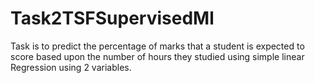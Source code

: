 # Task2TSFSupervisedMl
Task is to predict the percentage of marks that a student is expected to score based upon the number of hours they studied using simple linear Regression using 2 variables.
